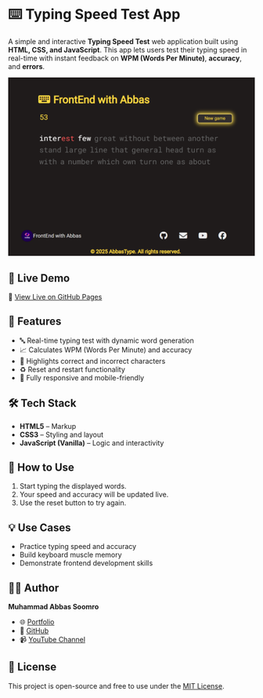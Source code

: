 # ⌨️ Typing Speed Test App

A simple and interactive **Typing Speed Test** web application built using **HTML, CSS, and JavaScript**. This app lets users test their typing speed in real-time with instant feedback on **WPM (Words Per Minute)**, **accuracy**, and **errors**.

![Typing Speed Test Screenshot](./preview.png) <!-- Optional: Add your project screenshot -->

## 🚀 Live Demo
🔗 [View Live on GitHub Pages](https://abbas-devloper.github.io/Typing)

## 📌 Features
- 🔤 Real-time typing test with dynamic word generation  
- 📈 Calculates WPM (Words Per Minute) and accuracy  
- 🧠 Highlights correct and incorrect characters  
- ♻️ Reset and restart functionality  
- 📱 Fully responsive and mobile-friendly  

## 🛠️ Tech Stack
- **HTML5** – Markup  
- **CSS3** – Styling and layout  
- **JavaScript (Vanilla)** – Logic and interactivity  

## 🎯 How to Use
1. Start typing the displayed words.
2. Your speed and accuracy will be updated live.
3. Use the reset button to try again.

## 💡 Use Cases
- Practice typing speed and accuracy  
- Build keyboard muscle memory  
- Demonstrate frontend development skills  

## 🧑‍💻 Author
**Muhammad Abbas Soomro**  
- 🌐 [Portfolio](https://my-portfolio-dun-five-37.vercel.app/)  
- 💼 [GitHub](https://github.com/Abbas-Devloper)  
- 📹 [YouTube Channel](https://youtube.com/@Abbas-Devloper)

## 📄 License
This project is open-source and free to use under the [MIT License](LICENSE).

